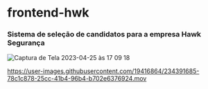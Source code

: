 # frontend-hwk

### Sistema de seleção de candidatos para a empresa Hawk Segurança



![Captura de Tela 2023-04-25 às 17 09 18](https://user-images.githubusercontent.com/19416864/234391378-7d34176f-e711-4a0a-a34b-22976627d22a.png)


https://user-images.githubusercontent.com/19416864/234391685-78c1c878-25cc-41b4-96b4-b702e6376924.mov

